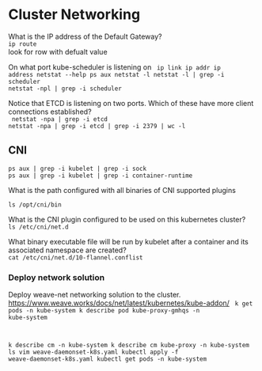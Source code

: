 

# Cluster Networking

What is the IP address of the Default Gateway? <br>
`ip route`  
look for row with defualt value

On what port kube-scheduler is listening on
<code>
ip link
ip addr
ip address
netstat --help
ps aux
netstat -l
netstat -l | grep -i scheduler
netstat -npl | grep -i scheduler
</code>

Notice that ETCD is listening on two ports. Which of these have more client connections established?  <br>
<code>
netstat -npa | grep -i etcd 
netstat -npa | grep -i etcd | grep -i 2379 | wc -l
</code>

## CNI
`ps aux | grep -i kubelet | grep -i sock`  
`ps aux | grep -i kubelet | grep -i container-runtime`  

What is the path configured with all binaries of CNI supported plugins

`ls /opt/cni/bin`  

What is the CNI plugin configured to be used on this kubernetes cluster?  
`ls /etc/cni/net.d`  

What binary executable file will be run by kubelet after a container and its associated namespace are created?  
`cat /etc/cni/net.d/10-flannel.conflist `  

### Deploy network solution
Deploy weave-net networking solution to the cluster.   
https://www.weave.works/docs/net/latest/kubernetes/kube-addon/
<code>
k get pods -n kube-system
k describe pod kube-proxy-gmhqs -n kube-system

k describe cm -n kube-system
k describe cm kube-proxy -n kube-system
ls
vim weave-daemonset-k8s.yaml 
kubectl apply -f weave-daemonset-k8s.yaml 
kubectl get pods -n kube-system
</code>
